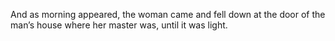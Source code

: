 And as morning appeared, the woman came and fell down at the door of the man’s house where her master was, until it was light.
